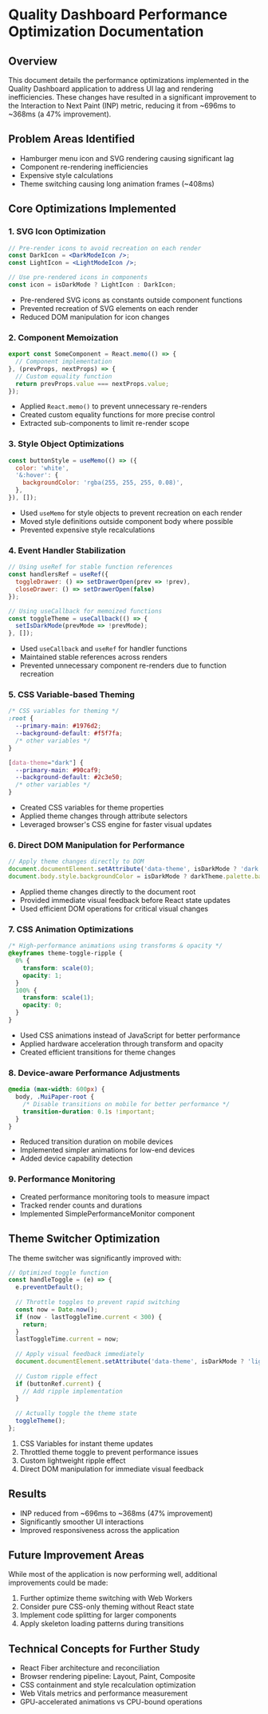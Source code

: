 # Quality Dashboard Performance Optimization Documentation

## Overview
This document details the performance optimizations implemented in the Quality Dashboard application to address UI lag and rendering inefficiencies. These changes have resulted in a significant improvement to the Interaction to Next Paint (INP) metric, reducing it from ~696ms to ~368ms (a 47% improvement).

## Problem Areas Identified
- Hamburger menu icon and SVG rendering causing significant lag
- Component re-rendering inefficiencies
- Expensive style calculations
- Theme switching causing long animation frames (~408ms)

## Core Optimizations Implemented

### 1. SVG Icon Optimization
```jsx
// Pre-render icons to avoid recreation on each render
const DarkIcon = <DarkModeIcon />;
const LightIcon = <LightModeIcon />;

// Use pre-rendered icons in components
const icon = isDarkMode ? LightIcon : DarkIcon;
```

- Pre-rendered SVG icons as constants outside component functions
- Prevented recreation of SVG elements on each render
- Reduced DOM manipulation for icon changes

### 2. Component Memoization
```jsx
export const SomeComponent = React.memo(() => {
  // Component implementation
}, (prevProps, nextProps) => {
  // Custom equality function
  return prevProps.value === nextProps.value;
});
```

- Applied `React.memo()` to prevent unnecessary re-renders
- Created custom equality functions for more precise control
- Extracted sub-components to limit re-render scope

### 3. Style Object Optimizations
```jsx
const buttonStyle = useMemo(() => ({ 
  color: 'white',
  '&:hover': {
    backgroundColor: 'rgba(255, 255, 255, 0.08)',
  },
}), []);
```

- Used `useMemo` for style objects to prevent recreation on each render
- Moved style definitions outside component body where possible
- Prevented expensive style recalculations

### 4. Event Handler Stabilization
```jsx
// Using useRef for stable function references
const handlersRef = useRef({
  toggleDrawer: () => setDrawerOpen(prev => !prev),
  closeDrawer: () => setDrawerOpen(false)
});

// Using useCallback for memoized functions
const toggleTheme = useCallback(() => {
  setIsDarkMode(prevMode => !prevMode);
}, []);
```

- Used `useCallback` and `useRef` for handler functions
- Maintained stable references across renders
- Prevented unnecessary component re-renders due to function recreation

### 5. CSS Variable-based Theming
```css
/* CSS variables for theming */
:root {
  --primary-main: #1976d2;
  --background-default: #f5f7fa;
  /* other variables */
}

[data-theme="dark"] {
  --primary-main: #90caf9;
  --background-default: #2c3e50;
  /* other variables */
}
```

- Created CSS variables for theme properties
- Applied theme changes through attribute selectors
- Leveraged browser's CSS engine for faster visual updates

### 6. Direct DOM Manipulation for Performance
```javascript
// Apply theme changes directly to DOM
document.documentElement.setAttribute('data-theme', isDarkMode ? 'dark' : 'light');
document.body.style.backgroundColor = isDarkMode ? darkTheme.palette.background.default : lightTheme.palette.background.default;
```

- Applied theme changes directly to the document root
- Provided immediate visual feedback before React state updates
- Used efficient DOM operations for critical visual changes

### 7. CSS Animation Optimizations
```css
/* High-performance animations using transforms & opacity */
@keyframes theme-toggle-ripple {
  0% {
    transform: scale(0);
    opacity: 1;
  }
  100% {
    transform: scale(1);
    opacity: 0;
  }
}
```

- Used CSS animations instead of JavaScript for better performance
- Applied hardware acceleration through transform and opacity
- Created efficient transitions for theme changes

### 8. Device-aware Performance Adjustments
```css
@media (max-width: 600px) {
  body, .MuiPaper-root {
    /* Disable transitions on mobile for better performance */
    transition-duration: 0.1s !important;
  }
}
```

- Reduced transition duration on mobile devices
- Implemented simpler animations for low-end devices
- Added device capability detection

### 9. Performance Monitoring
- Created performance monitoring tools to measure impact
- Tracked render counts and durations
- Implemented SimplePerformanceMonitor component

## Theme Switcher Optimization

The theme switcher was significantly improved with:

```javascript
// Optimized toggle function
const handleToggle = (e) => {
  e.preventDefault();
  
  // Throttle toggles to prevent rapid switching
  const now = Date.now();
  if (now - lastToggleTime.current < 300) {
    return;
  }
  lastToggleTime.current = now;
  
  // Apply visual feedback immediately
  document.documentElement.setAttribute('data-theme', isDarkMode ? 'light' : 'dark');
  
  // Custom ripple effect
  if (buttonRef.current) {
    // Add ripple implementation
  }
  
  // Actually toggle the theme state
  toggleTheme();
};
```

1. CSS Variables for instant theme updates
2. Throttled theme toggle to prevent performance issues
3. Custom lightweight ripple effect
4. Direct DOM manipulation for immediate visual feedback

## Results
- INP reduced from ~696ms to ~368ms (47% improvement)
- Significantly smoother UI interactions
- Improved responsiveness across the application

## Future Improvement Areas
While most of the application is now performing well, additional improvements could be made:

1. Further optimize theme switching with Web Workers
2. Consider pure CSS-only theming without React state
3. Implement code splitting for larger components
4. Apply skeleton loading patterns during transitions

## Technical Concepts for Further Study
- React Fiber architecture and reconciliation
- Browser rendering pipeline: Layout, Paint, Composite
- CSS containment and style recalculation optimization
- Web Vitals metrics and performance measurement
- GPU-accelerated animations vs CPU-bound operations 